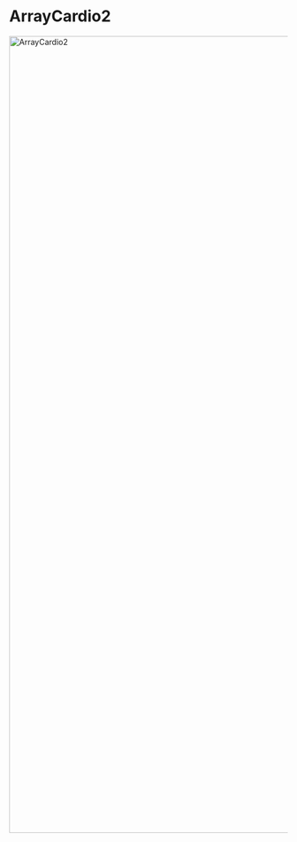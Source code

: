 # ArrayCardio2
<img width="1440" alt="ArrayCardio2" src="https://user-images.githubusercontent.com/29503790/60601649-77098c80-9d80-11e9-8baa-0caa3f32ace7.png">
